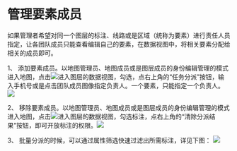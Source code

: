 # 管理要素成员

如果管理者希望对同一个图层的标注、线路或是区域（统称为要素）进行责任人员指定，让各团队成员只能查看编辑自己的要素，在数据视图中，将相关要素分配给相关的成员即可。

1、 添加要素成员。以地图管理员、地图成员或是图层成员的身份编辑管理的模式进入地图，点击![](http://pic.dituwuyou.com/map%2Fpicture%2Fdatalist.png)进入图层的数据视图，勾选，点右上角的“任务分派”按钮，输入手机号或是点击团队成员图像指定负责人。一个要素，只能指定一个负责人。![](http://pic.dituwuyou.com/map%2Fpicture%2Ftaskassign.png)

2、 移除要素成员。以地图管理员、地图成员或是图层成员的身份编辑管理的模式进入地图，点击![](http://pic.dituwuyou.com/map%2Fpicture%2Fdatalist.png)进入图层的数据视图，勾选标注，点右上角的“清除分派结果”按钮，即可开放标注的权限。![](http://pic.dituwuyou.com/map%2Fpicture%2Ffreetask.png)

3、 批量分派的时候，可以通过属性筛选快速过滤出所需标注，详见下图：
![](http://pic.dituwuyou.com/map%2Fpicture%2Fselect-feature.png)



